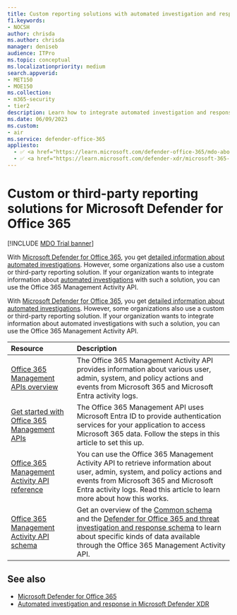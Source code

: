 ```yaml
---
title: Custom reporting solutions with automated investigation and response
f1.keywords:
- NOCSH
author: chrisda
ms.author: chrisda
manager: deniseb
audience: ITPro
ms.topic: conceptual
ms.localizationpriority: medium
search.appverid:
- MET150
- MOE150
ms.collection:
- m365-security
- tier2
description: Learn how to integrate automated investigation and response with a custom or third-party reporting solution.
ms.date: 06/09/2023
ms.custom:
- air
ms.service: defender-office-365
appliesto:
  - ✅ <a href="https://learn.microsoft.com/defender-office-365/mdo-about#defender-for-office-365-plan-1-vs-plan-2-cheat-sheet" target="_blank">Microsoft Defender for Office 365 Plan 2</a>
  - ✅ <a href="https://learn.microsoft.com/defender-xdr/microsoft-365-defender" target="_blank">Microsoft Defender XDR</a>
---
```


# Custom or third-party reporting solutions for Microsoft Defender for Office 365

[!INCLUDE [MDO Trial banner](../includes/mdo-trial-banner.md)]

With [Microsoft Defender for Office 365](mdo-about.md), you get [detailed information about automated investigations](air-view-investigation-results.md). However, some organizations also use a custom or third-party reporting solution. If your organization wants to integrate information about [automated investigations](air-about.md) with such a solution, you can use the Office 365 Management Activity API.

With [Microsoft Defender for Office 365](mdo-about.md), you get [detailed information about automated investigations](air-view-investigation-results.md). However, some organizations also use a custom or third-party reporting solution. If your organization wants to integrate information about automated investigations with such a solution, you can use the Office 365 Management Activity API.

|Resource|Description|
|:---|:---|
|[Office 365 Management APIs overview](/office/office-365-management-api/office-365-management-apis-overview)|The Office 365 Management Activity API provides information about various user, admin, system, and policy actions and events from Microsoft 365 and Microsoft Entra activity logs.|
|[Get started with Office 365 Management APIs](/office/office-365-management-api/get-started-with-office-365-management-apis)|The Office 365 Management API uses Microsoft Entra ID to provide authentication services for your application to access Microsoft 365 data. Follow the steps in this article to set this up.|
|[Office 365 Management Activity API reference](/office/office-365-management-api/office-365-management-activity-api-reference)|You can use the Office 365 Management Activity API to retrieve information about user, admin, system, and policy actions and events from Microsoft 365 and Microsoft Entra activity logs. Read this article to learn more about how this works.|
|[Office 365 Management Activity API schema](/office/office-365-management-api/office-365-management-activity-api-schema)|Get an overview of the [Common schema](/office/office-365-management-api/office-365-management-activity-api-schema#common-schema) and the [Defender for Office 365 and threat investigation and response schema](/office/office-365-management-api/office-365-management-activity-api-schema#office-365-advanced-threat-protection-and-threat-investigation-and-response-schema) to learn about specific kinds of data available through the Office 365 Management Activity API.|

## See also

- [Microsoft Defender for Office 365](mdo-about.md)
- [Automated investigation and response in Microsoft Defender XDR](/defender-xdr/m365d-autoir)
